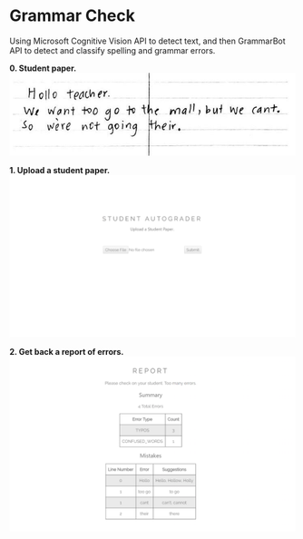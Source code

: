# Grammar Check

Using Microsoft Cognitive Vision API to detect text, and then GrammarBot API to detect and classify spelling and grammar errors.   

**0. Student paper.**
![](static/output.png)

**1. Upload a student paper.**
![](markdown_images/0.png) 

**2. Get back a report of errors.**
![](markdown_images/1.png) 
